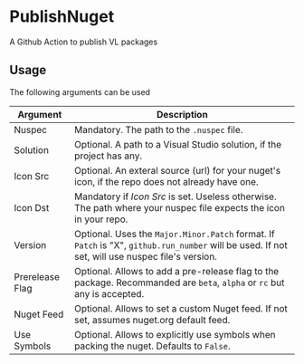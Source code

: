 # PublishNuget

A Github Action to publish VL packages

## Usage

The following arguments can be used

| Argument        | Description                                                                                                                                     |
|-----------------|-------------------------------------------------------------------------------------------------------------------------------------------------|
| Nuspec          | Mandatory. The path to the `.nuspec` file.                                                                                                      |
| Solution        | Optional. A path to a Visual Studio solution, if the project has any.                                                                           |
| Icon Src        | Optional. An exteral source (url) for your nuget's icon, if the repo does not already have one.                                                 |
| Icon Dst        | Mandatory if _Icon Src_ is set. Useless otherwise. The path where your nuspec file expects the icon in your repo.                               |
| Version         | Optional. Uses the `Major.Minor.Patch` format. If `Patch` is "X", `github.run_number` will be used. If not set, will use nuspec file's version. |
| Prerelease Flag | Optional. Allows to add a pre-release flag to the package. Recommanded are `beta`, `alpha` or `rc` but any is accepted.                         |
| Nuget Feed      | Optional. Allows to set a custom Nuget feed. If not set, assumes nuget.org default feed.                                                        |
| Use Symbols     | Optional. Allows to explicitly use symbols when packing the nuget. Defaults to `False`.                                                         |
